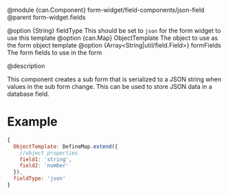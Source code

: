 
@module {can.Component} form-widget/field-components/json-field <json-field />
@parent form-widget.fields

@option {String} fieldType This should be set to `json` for the form widget to use this template
@option {can.Map} ObjectTemplate The object to use as the form object template
@option {Array<String|util/field.Field>} formFields The form fields to use in the form

@description

This component creates a sub form that is serialized to a JSON string when values in the sub form change. This can be used to store JSON data in a database field.

# Example

```javascript
{
  ObjectTemplate: DefineMap.extend({
    //object properties
    field1: 'string',
    field2: 'number'
  }),
  fieldType: 'json'
}
```
